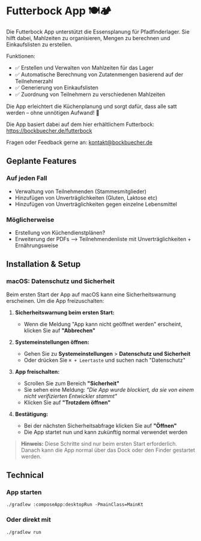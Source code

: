 # Futterbock App 🍽️🏕️

Die Futterbock App unterstützt die Essensplanung für Pfadfinderlager. Sie hilft dabei, Mahlzeiten zu
organisieren, Mengen zu berechnen und Einkaufslisten zu erstellen.

Funktionen:

- ✅ Erstellen und Verwalten von Mahlzeiten für das Lager
- ✅ Automatische Berechnung von Zutatenmengen basierend auf der Teilnehmerzahl
- ✅ Generierung von Einkaufslisten
- ✅ Zuordnung von Teilnehmern zu verschiedenen Mahlzeiten

Die App erleichtert die Küchenplanung und sorgt dafür, dass alle satt werden – ohne unnötigen
Aufwand! 🚀

Die App basiert dabei auf dem hier erhältlichem Futterbock: https://bockbuecher.de/futterbock

Fragen oder Feedback gerne an: <a href="mailto:kontakt@bockbuecher.de">kontakt@bockbuecher.de</a>

## Geplante Features

### Auf jeden Fall

- Verwaltung von Teilnehmenden (Stammesmitglieder)
- Hinzufügen von Unverträglichkeiten (Gluten, Laktose etc)
- Hinzufügen von Unverträglichkeiten gegen einzelne Lebensmittel

### Möglicherweise

- Erstellung von Küchendienstplänen?
- Erweiterung der PDFs --> Teilnehmendenliste mit Unverträglichkeiten + Ernährungsweise

## Installation & Setup

### macOS: Datenschutz und Sicherheit

Beim ersten Start der App auf macOS kann eine Sicherheitswarnung erscheinen. Um die App freizuschalten:

1. **Sicherheitswarnung beim ersten Start:**
   - Wenn die Meldung "App kann nicht geöffnet werden" erscheint, klicken Sie auf **"Abbrechen"**

2. **Systemeinstellungen öffnen:**
   - Gehen Sie zu **Systemeinstellungen** > **Datenschutz und Sicherheit**
   - Oder drücken Sie `⌘ + Leertaste` und suchen nach "Datenschutz"

3. **App freischalten:**
   - Scrollen Sie zum Bereich **"Sicherheit"**
   - Sie sehen eine Meldung: *"Die App wurde blockiert, da sie von einem nicht verifizierten Entwickler stammt"*
   - Klicken Sie auf **"Trotzdem öffnen"**

4. **Bestätigung:**
   - Bei der nächsten Sicherheitsabfrage klicken Sie auf **"Öffnen"**
   - Die App startet nun und kann zukünftig normal verwendet werden

> **Hinweis:** Diese Schritte sind nur beim ersten Start erforderlich. Danach kann die App normal über das Dock oder den Finder gestartet werden.

## Technical

### App starten
```shell
./gradlew :composeApp:desktopRun -PmainClass=MainKt
```

### Oder direkt mit
```shell
./gradlew run
```





